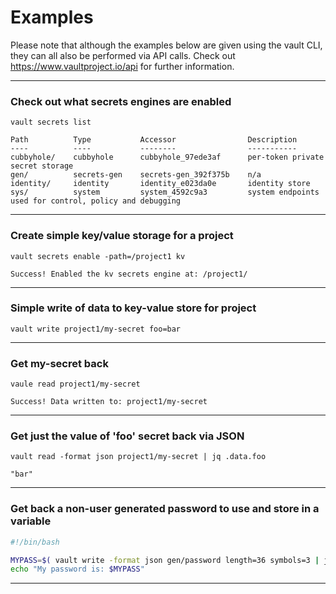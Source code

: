 # Examples

Please note that although the examples below are given using the vault CLI, they can all also be performed via API calls. Check out https://www.vaultproject.io/api for further information.

___
### Check out what secrets engines are enabled
`vault secrets list`

```
Path          Type           Accessor                Description
----          ----           --------                -----------
cubbyhole/    cubbyhole      cubbyhole_97ede3af      per-token private secret storage
gen/          secrets-gen    secrets-gen_392f375b    n/a
identity/     identity       identity_e023da0e       identity store
sys/          system         system_4592c9a3         system endpoints used for control, policy and debugging
```
___
### Create simple key/value storage for a project
`vault secrets enable -path=/project1 kv`
```
Success! Enabled the kv secrets engine at: /project1/
```
___
### Simple write of data to key-value store for project
`vault write project1/my-secret foo=bar`

___
### Get my-secret back
`vaule read project1/my-secret`
```
Success! Data written to: project1/my-secret
```

___
### Get just the value of 'foo' secret back via JSON
`vault read -format json project1/my-secret | jq .data.foo`
```
"bar"
```

___
### Get back a non-user generated password to use and store in a variable
```bash
#!/bin/bash

MYPASS=$( vault write -format json gen/password length=36 symbols=3 | jq -r .data.value )
echo "My password is: $MYPASS"
```
___
